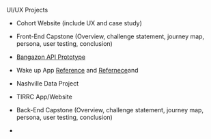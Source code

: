 UI/UX Projects

* Cohort Website (include UX and case study)
* Front-End Capstone (Overview, challenge statement, journey map, persona, user testing, conclusion)

* [Bangazon API Prototype](https://github.com/AdamSheaffer/bz-sprint-prototype)
* Wake up App [Reference](https://github.com/nashville-software-school/group-project-uix-wakeup-app-react) and [Refernece](https://sites.google.com/susanculkin.com/fewdd-b/home/week-15-16?authuser=0)and
* Nashville Data Project
* TIRRC App/Website
* Back-End Capstone (Overview, challenge statement, journey map, persona, user testing, conclusion)
*